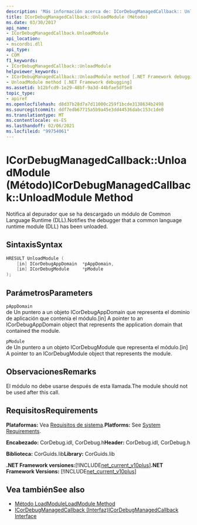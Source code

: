 ```yaml
---
description: 'Más información acerca de: ICorDebugManagedCallback:: UnloadModule ((método)'
title: ICorDebugManagedCallback::UnloadModule (Método)
ms.date: 03/30/2017
api_name:
- ICorDebugManagedCallback.UnloadModule
api_location:
- mscordbi.dll
api_type:
- COM
f1_keywords:
- ICorDebugManagedCallback::UnloadModule
helpviewer_keywords:
- ICorDebugManagedCallback::UnloadModule method [.NET Framework debugging]
- UnloadModule method [.NET Framework debugging]
ms.assetid: b12bfcd9-1e29-48bf-9a3d-44bfae5df5e8
topic_type:
- apiref
ms.openlocfilehash: d8d37b28d7a7d11000c259f1bcde3138634b2498
ms.sourcegitcommit: ddf7edb67715a5b9a45e3dd44536dabc153c1de0
ms.translationtype: MT
ms.contentlocale: es-ES
ms.lasthandoff: 02/06/2021
ms.locfileid: "99754061"
---
```

# <a name="icordebugmanagedcallbackunloadmodule-method"></a><span data-ttu-id="3e1ee-103">ICorDebugManagedCallback::UnloadModule (Método)</span><span class="sxs-lookup"><span data-stu-id="3e1ee-103">ICorDebugManagedCallback::UnloadModule Method</span></span>

<span data-ttu-id="3e1ee-104">Notifica al depurador que se ha descargado un módulo de Common Language Runtime (DLL).</span><span class="sxs-lookup"><span data-stu-id="3e1ee-104">Notifies the debugger that a common language runtime module (DLL) has been unloaded.</span></span>  
  
## <a name="syntax"></a><span data-ttu-id="3e1ee-105">Sintaxis</span><span class="sxs-lookup"><span data-stu-id="3e1ee-105">Syntax</span></span>  
  
```cpp  
HRESULT UnloadModule (  
    [in] ICorDebugAppDomain  *pAppDomain,  
    [in] ICorDebugModule     *pModule  
);  
```  
  
## <a name="parameters"></a><span data-ttu-id="3e1ee-106">Parámetros</span><span class="sxs-lookup"><span data-stu-id="3e1ee-106">Parameters</span></span>  

 `pAppDomain`  
 <span data-ttu-id="3e1ee-107">de Un puntero a un objeto ICorDebugAppDomain que representa el dominio de aplicación que contenía el módulo.</span><span class="sxs-lookup"><span data-stu-id="3e1ee-107">[in] A pointer to an ICorDebugAppDomain object that represents the application domain that contained the module.</span></span>  
  
 `pModule`  
 <span data-ttu-id="3e1ee-108">de Un puntero a un objeto ICorDebugModule que representa el módulo.</span><span class="sxs-lookup"><span data-stu-id="3e1ee-108">[in] A pointer to an ICorDebugModule object that represents the module.</span></span>  
  
## <a name="remarks"></a><span data-ttu-id="3e1ee-109">Observaciones</span><span class="sxs-lookup"><span data-stu-id="3e1ee-109">Remarks</span></span>  

 <span data-ttu-id="3e1ee-110">El módulo no debe usarse después de esta llamada.</span><span class="sxs-lookup"><span data-stu-id="3e1ee-110">The module should not be used after this call.</span></span>  
  
## <a name="requirements"></a><span data-ttu-id="3e1ee-111">Requisitos</span><span class="sxs-lookup"><span data-stu-id="3e1ee-111">Requirements</span></span>  

 <span data-ttu-id="3e1ee-112">**Plataformas:** Vea [Requisitos de sistema](../../get-started/system-requirements.md).</span><span class="sxs-lookup"><span data-stu-id="3e1ee-112">**Platforms:** See [System Requirements](../../get-started/system-requirements.md).</span></span>  
  
 <span data-ttu-id="3e1ee-113">**Encabezado:** CorDebug.idl, CorDebug.h</span><span class="sxs-lookup"><span data-stu-id="3e1ee-113">**Header:** CorDebug.idl, CorDebug.h</span></span>  
  
 <span data-ttu-id="3e1ee-114">**Biblioteca:** CorGuids.lib</span><span class="sxs-lookup"><span data-stu-id="3e1ee-114">**Library:** CorGuids.lib</span></span>  
  
 <span data-ttu-id="3e1ee-115">**.NET Framework versiones:**[!INCLUDE[net_current_v10plus](../../../../includes/net-current-v10plus-md.md)]</span><span class="sxs-lookup"><span data-stu-id="3e1ee-115">**.NET Framework Versions:** [!INCLUDE[net_current_v10plus](../../../../includes/net-current-v10plus-md.md)]</span></span>  
  
## <a name="see-also"></a><span data-ttu-id="3e1ee-116">Vea también</span><span class="sxs-lookup"><span data-stu-id="3e1ee-116">See also</span></span>

- [<span data-ttu-id="3e1ee-117">Método LoadModule</span><span class="sxs-lookup"><span data-stu-id="3e1ee-117">LoadModule Method</span></span>](icordebugmanagedcallback-loadmodule-method.md)
- [<span data-ttu-id="3e1ee-118">ICorDebugManagedCallback (Interfaz)</span><span class="sxs-lookup"><span data-stu-id="3e1ee-118">ICorDebugManagedCallback Interface</span></span>](icordebugmanagedcallback-interface.md)

